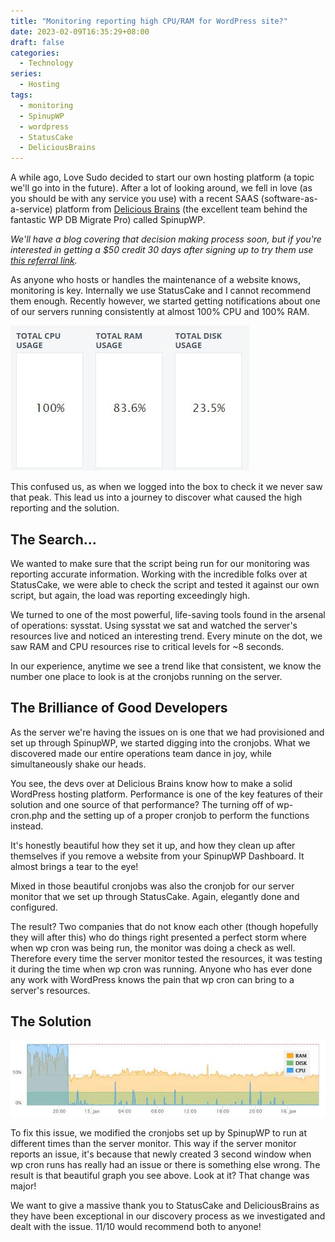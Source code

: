 ```yaml
---
title: "Monitoring reporting high CPU/RAM for WordPress site?"
date: 2023-02-09T16:35:29+08:00
draft: false
categories:
  - Technology
series:
  - Hosting
tags:
  - monitoring
  - SpinupWP
  - wordpress
  - StatusCake
  - DeliciousBrains
---
```


A while ago, Love Sudo decided to start our own hosting platform (a topic we'll go into in the future). After a lot of looking around, we fell in love (as you should be with any service you use) with a recent SAAS (software-as-a-service) platform from [Delicious Brains](https://deliciousbrains.com/) (the excellent team behind the fantastic WP DB Migrate Pro) called SpinupWP.

_We'll have a blog covering that decision making process soon, but if you're interested in getting a $50 credit 30 days after signing up to try them use [this referral link](https://spinupwp.com/?referral=13oLjol5XV)._

As anyone who hosts or handles the maintenance of a website knows, monitoring is key. Internally we use StatusCake and I cannot recommend them enough. Recently however, we started getting notifications about one of our servers running consistently at almost 100% CPU and 100% RAM.

![Bar graph with CPU at 100%](high-cpu-high-ram-omg.jpg#center "Oh no! Introduce panic mode!")

This confused us, as when we logged into the box to check it we never saw that peak. This lead us into a journey to discover what caused the high reporting and the solution.

## The Search...

We wanted to make sure that the script being run for our monitoring was reporting accurate information. Working with the incredible folks over at StatusCake, we were able to check the script and tested it against our own script, but again, the load was reporting exceedingly high.

We turned to one of the most powerful, life-saving tools found in the arsenal of operations: sysstat. Using sysstat we sat and watched the server's resources live and noticed an interesting trend. Every minute on the dot, we saw RAM and CPU resources rise to critical levels for ~8 seconds.

In our experience, anytime we see a trend like that consistent, we know the number one place to look is at the cronjobs running on the server.

## The Brilliance of Good Developers

As the server we're having the issues on is one that we had provisioned and set up through SpinupWP, we started digging into the cronjobs. What we discovered made our entire operations team dance in joy, while simultaneously shake our heads.

You see, the devs over at Delicious Brains know how to make a solid WordPress hosting platform. Performance is one of the key features of their solution and one source of that performance? The turning off of wp-cron.php and the setting up of a proper cronjob to perform the functions instead.

It's honestly beautiful how they set it up, and how they clean up after themselves if you remove a website from your SpinupWP Dashboard. It almost brings a tear to the eye!

Mixed in those beautiful cronjobs was also the cronjob for our server monitor that we set up through StatusCake. Again, elegantly done and configured.

The result? Two companies that do not know each other (though hopefully they will after this) who do things right presented a perfect storm where when wp cron was being run, the monitor was doing a check as well. Therefore every time the server monitor tested the resources, it was testing it during the time when wp cron was running. Anyone who has ever done any work with WordPress knows the pain that wp cron can bring to a server's resources.

## The Solution

![Line graph where CPU went from 100% to 10% average over time](resourcemonitor-is-pretty-now.jpg "What a huge improvement!")

To fix this issue, we modified the cronjobs set up by SpinupWP to run at different times than the server monitor. This way if the server monitor reports an issue, it's because that newly created 3 second window when wp cron runs has really had an issue or there is something else wrong. The result is that beautiful graph you see above. Look at it? That change was major!

We want to give a massive thank you to StatusCake and DeliciousBrains as they have been exceptional in our discovery process as we investigated and dealt with the issue. 11/10 would recommend both to anyone!
